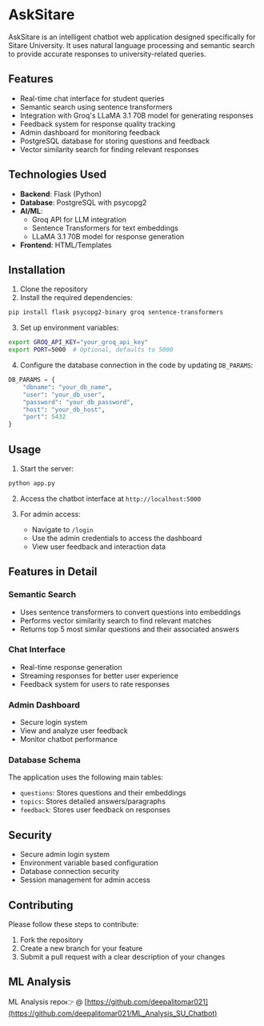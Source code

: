 # AskSitare

AskSitare is an intelligent chatbot web application designed specifically for Sitare University. It uses natural language processing and semantic search to provide accurate responses to university-related queries.

## Features

- Real-time chat interface for student queries
- Semantic search using sentence transformers
- Integration with Groq's LLaMA 3.1 70B model for generating responses
- Feedback system for response quality tracking
- Admin dashboard for monitoring feedback
- PostgreSQL database for storing questions and feedback
- Vector similarity search for finding relevant responses

## Technologies Used

- **Backend**: Flask (Python)
- **Database**: PostgreSQL with psycopg2
- **AI/ML**:
  - Groq API for LLM integration
  - Sentence Transformers for text embeddings
  - LLaMA 3.1 70B model for response generation
- **Frontend**: HTML/Templates

## Installation

1. Clone the repository
2. Install the required dependencies:
```bash
pip install flask psycopg2-binary groq sentence-transformers
```

3. Set up environment variables:
```bash
export GROQ_API_KEY="your_groq_api_key"
export PORT=5000  # Optional, defaults to 5000
```

4. Configure the database connection in the code by updating `DB_PARAMS`:
```python
DB_PARAMS = {
    "dbname": "your_db_name",
    "user": "your_db_user",
    "password": "your_db_password",
    "host": "your_db_host",
    "port": 5432
}
```

## Usage

1. Start the server:
```bash
python app.py
```

2. Access the chatbot interface at `http://localhost:5000`

3. For admin access:
   - Navigate to `/login`
   - Use the admin credentials to access the dashboard
   - View user feedback and interaction data

## Features in Detail

### Semantic Search
- Uses sentence transformers to convert questions into embeddings
- Performs vector similarity search to find relevant matches
- Returns top 5 most similar questions and their associated answers

### Chat Interface
- Real-time response generation
- Streaming responses for better user experience
- Feedback system for users to rate responses

### Admin Dashboard
- Secure login system
- View and analyze user feedback
- Monitor chatbot performance

### Database Schema

The application uses the following main tables:
- `questions`: Stores questions and their embeddings
- `topics`: Stores detailed answers/paragraphs
- `feedback`: Stores user feedback on responses

## Security

- Secure admin login system
- Environment variable based configuration
- Database connection security
- Session management for admin access

## Contributing

Please follow these steps to contribute:
1. Fork the repository
2. Create a new branch for your feature
3. Submit a pull request with a clear description of your changes

## ML Analysis
ML Analysis repo👉 @ [https://github.com/deepalitomar021](https://github.com/deepalitomar021/ML_Analysis_SU_Chatbot)
